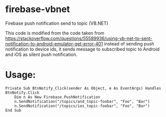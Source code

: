 # firebase-vbnet
Firebase push notification send to topic (VB.NET)

This code is modified from the code taken from https://stackoverflow.com/questions/55589936/using-vb-net-to-sent-notification-to-android-emulator-get-error-401 instead of sending push notification to device ids, it sends message to subscribed topic to Android and iOS as silent push notification.

# Usage:
    Private Sub BtnNotify_Click(sender As Object, e As EventArgs) Handles BtnNotify.Click
        Dim n As New Firebase.PushNotification
        n.SendNotification("/topics/and_topic-foobar", "Foo", "Bar")
        n.SendNotification("/topics/ios_topic-foobar", "Foo", "Bar")
    End Sub
